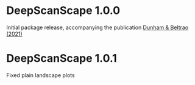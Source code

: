 # DeepScanScape 1.0.0

Initial package release, accompanying the publication [Dunham & Beltrao (2021)](https://www.embopress.org/doi/full/10.15252/msb.202110305)

# DeepScanScape 1.0.1

Fixed plain landscape plots